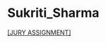 # Sukriti_Sharma

[[JURY ASSIGNMENT]](https://nift-web-design-delhi.github.io/Sukriti_Sharma/Assignment_3)
